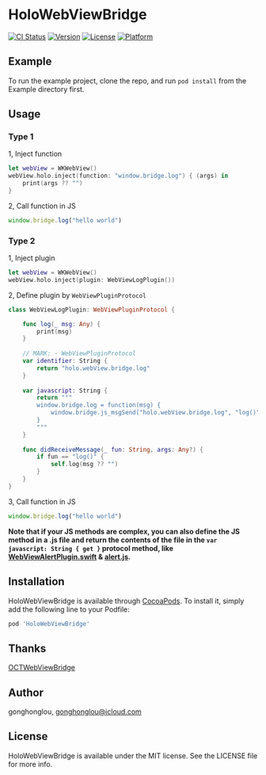 # HoloWebViewBridge

[![CI Status](https://img.shields.io/travis/HoloFoundation/HoloWebViewBridge.svg?style=flat)](https://travis-ci.org/HoloFoundation/HoloWebViewBridge)
[![Version](https://img.shields.io/cocoapods/v/HoloWebViewBridge.svg?style=flat)](https://cocoapods.org/pods/HoloWebViewBridge)
[![License](https://img.shields.io/cocoapods/l/HoloWebViewBridge.svg?style=flat)](https://cocoapods.org/pods/HoloWebViewBridge)
[![Platform](https://img.shields.io/cocoapods/p/HoloWebViewBridge.svg?style=flat)](https://cocoapods.org/pods/HoloWebViewBridge)

## Example

To run the example project, clone the repo, and run `pod install` from the Example directory first.

## Usage

### Type 1

1, Inject function
```swift
let webView = WKWebView()
webView.holo.inject(function: "window.bridge.log") { (args) in
    print(args ?? "")
}
```

2, Call function in JS
```javascript
window.bridge.log("hello world")
```

### Type 2

1, Inject plugin
```swift
let webView = WKWebView()
webView.holo.inject(plugin: WebViewLogPlugin())
```

2, Define plugin by `WebViewPluginProtocol`
```swift
class WebViewLogPlugin: WebViewPluginProtocol {

    func log(_ msg: Any) {
        print(msg)
    }
    
    // MARK: - WebViewPluginProtocol
    var identifier: String {
        return "holo.webView.bridge.log"
    }
    
    var javascript: String {
        return """
        window.bridge.log = function(msg) {
            window.bridge.js_msgSend("holo.webView.bridge.log", "log()", msg)
        }
        """
    }
    
    func didReceiveMessage(_ fun: String, args: Any?) {
        if fun == "log()" {
            self.log(msg ?? "")
        }
    }
}
```

3, Call function in JS
```javascript
window.bridge.log("hello world")
```

**Note that if your JS methods are complex, you can also define the JS method in a .js file and return the contents of the file in the `var javascript: String { get }` protocol method, like [WebViewAlertPlugin.swift](https://github.com/HoloFoundation/HoloWebViewBridge/blob/master/Example/HoloWebViewBridge/WebViewAlertPlugin.swift#L43-L49) & [alert.js](https://github.com/HoloFoundation/HoloWebViewBridge/blob/master/Example/HoloWebViewBridge/alert.js).**


## Installation

HoloWebViewBridge is available through [CocoaPods](https://cocoapods.org). To install
it, simply add the following line to your Podfile:

```ruby
pod 'HoloWebViewBridge'
```

## Thanks

[OCTWebViewBridge](https://github.com/octree/OCTWebViewBridge)

## Author

gonghonglou, gonghonglou@icloud.com

## License

HoloWebViewBridge is available under the MIT license. See the LICENSE file for more info.


